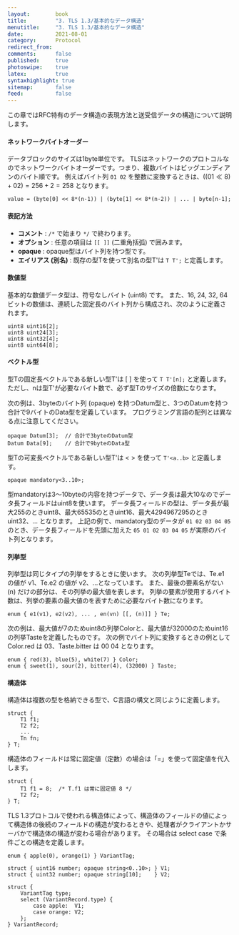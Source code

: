 ```yaml
---
layout:        book
title:         "3. TLS 1.3/基本的なデータ構造"
menutitle:     "3. TLS 1.3/基本的なデータ構造"
date:          2021-08-01
category:      Protocol
redirect_from:
comments:      false
published:     true
photoswipe:    true
latex:         true
syntaxhighlight: true
sitemap:       false
feed:          false
---
```


この章ではRFC特有のデータ構造の表現方法と送受信データの構造について説明します。

#### ネットワークバイトオーダー

データブロックのサイズは1byte単位です。
TLSはネットワークのプロトコルなのでネットワークバイトオーダーです。つまり、複数バイトはビッグエンディアンのバイト順です。
例えばバイト列 `01 02` を整数に変換するときは、$((01 \ll 8) + 02) = 256 + 2 = 258$ となります。
```
value = (byte[0] << 8*(n-1)) | (byte[1] << 8*(n-2)) | ... | byte[n-1];
```

#### 表記方法

- **コメント** : `/*` で始まり `*/` で終わります。
- **オプション** : 任意の項目は `[[ ]]` (二重角括弧) で囲みます。
- **opaque** : opaque型はバイト列を持つ型です。
- **エイリアス (別名)** : 既存の型Tを使って別名の型T'は `T T';` と定義します。

#### 数値型

基本的な数値データ型は、符号なしバイト (uint8) です。
また、16, 24, 32, 64ビットの数値は、連続した固定長のバイト列から構成され、次のように定義されます。
```
uint8 uint16[2];
uint8 uint24[3];
uint8 uint32[4];
uint8 uint64[8];
```

#### ベクトル型

型Tの固定長ベクトルである新しい型T'は [ ] を使って `T T'[n];` と定義します。
ただし、nは型T'が必要なバイト数で、必ず型Tのサイズの倍数になります。

次の例は、3byteのバイト列 (opaque) を持つDatum型と、3つのDatumを持つ合計で9バイトのData型を定義しています。
プログラミング言語の配列とは異なる点に注意してください。
```
opaque Datum[3];  // 合計で3byteのDatum型
Datum Data[9];    // 合計で9byteのData型
```

型Tの可変長ベクトルである新しい型T'は < > を使って `T'<a..b>` と定義します。
```
opaque mandatory<3..10>;
```
型mandatoryは3〜10byteの内容を持つデータで、データ長は最大10なのでデータ長フィールドはuint8を使います。
データ長フィールドの型は、データ長が最大255のときuint8、最大65535のときuint16、最大4294967295のときuint32、... となります。
上記の例で、mandatory型のデータが `01 02 03 04 05` のとき、データ長フィールドを先頭に加えた `05 01 02 03 04 05` が実際のバイト列となります。

#### 列挙型

列挙型は同じタイプの列挙をするときに使います。
次の列挙型Teでは、Te.e1 の値が v1、Te.e2 の値が v2、...となっています。
また、最後の要素名がない (n) だけの部分は、その列挙の最大値を表します。
列挙の要素が使用するバイト数は、列挙の要素の最大値のを表すために必要なバイト数になります。
```
enum { e1(v1), e2(v2), ... , en(vn) [[, (n)]] } Te;
```
次の例は、最大値が7のためuint8の列挙Colorと、最大値が32000のためuint16の列挙Tasteを定義したものです。
次の例でバイト列に変換するときの例として Color.red は 03、Taste.bitter は 00 04 となります。
```
enum { red(3), blue(5), white(7) } Color;
enum { sweet(1), sour(2), bitter(4), (32000) } Taste;
```

#### 構造体

構造体は複数の型を格納できる型で、C言語の構文と同じように定義します。
```
struct {
    T1 f1;
    T2 f2;
    ...
    Tn fn;
} T;
```

構造体のフィールドは常に固定値（定数）の場合は「=」を使って固定値を代入します。
```
struct {
    T1 f1 = 8;  /* T.f1 は常に固定値 8 */
    T2 f2;
} T;
```

TLS 1.3プロトコルで使われる構造体によって、構造体のフィールドの値によって構造体の後続のフィールドの構造が変わるときや、処理者がクライアントかサーバかで構造体の構造が変わる場合があります。
その場合は select case で条件ごとの構造を定義します。
```
enum { apple(0), orange(1) } VariantTag;

struct { uint16 number; opaque string<0..10>; } V1;
struct { uint32 number; opaque string[10];    } V2;

struct {
    VariantTag type;
    select (VariantRecord.type) {
        case apple:  V1;
        case orange: V2;
    };
} VariantRecord;
```


